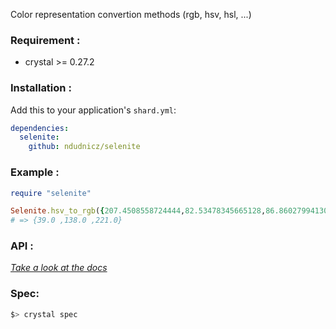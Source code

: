 Color representation convertion methods (rgb, hsv, hsl, ...)

### Requirement :
* crystal >= 0.27.2

### Installation :
Add this to your application's `shard.yml`:
```yaml
dependencies:
  selenite:
    github: ndudnicz/selenite
```

### Example :
```ruby
require "selenite"

Selenite.hsv_to_rgb({207.4508558724444,82.53478345665128,86.86027994130876})
# => {39.0 ,138.0 ,221.0}
```

### API :
_[Take a look at the docs](https://github.com/ndudnicz/selenite/tree/master/docs)_

### Spec:
```bash
$> crystal spec
```
